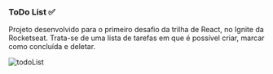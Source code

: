 ### **ToDo List** ✅


Projeto desenvolvido para o primeiro desafio da trilha de React, no Ignite da Rocketseat.
Trata-se de uma lista de tarefas em que é possível criar, marcar como concluída e deletar. 

![todoList](https://user-images.githubusercontent.com/75652083/189558080-6baa5016-38d7-4c59-8d60-80061154ceb4.gif)
